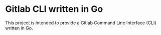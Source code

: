 Gitlab CLI written in Go
========================

This project is intended to provide a Gitlab Command Line Interface (CLI) written in Go.